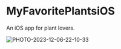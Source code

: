 # MyFavoritePlantsiOS
An iOS app for plant lovers.

![PHOTO-2023-12-06-22-10-33](https://github.com/amrwaleedhelmy/MyFavoritePlantsiOS/assets/127207498/aa9b69ae-8d95-4af0-a79e-7ff6bb3f667f)
